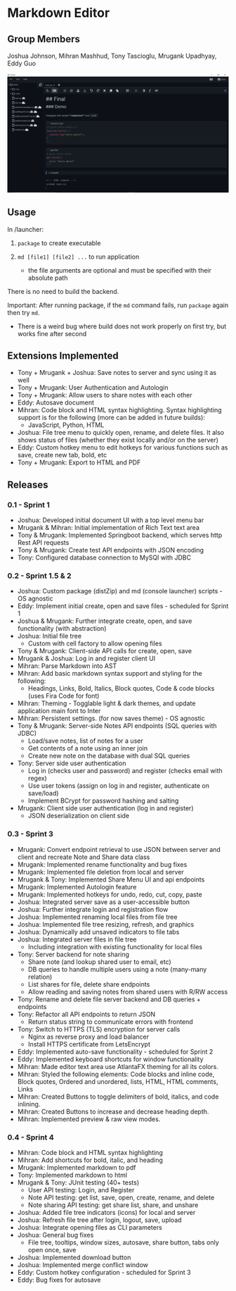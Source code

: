 # Markdown Editor


## Group Members
Joshua Johnson, Mihran Mashhud, Tony Tascioglu, Mrugank Upadhyay, Eddy Guo


![final.png](./final.png)


## Usage
In /launcher:
1. `package` to create executable
2. `md [file1] [file2] ...` to run application

	- the file arguments are optional and must be specified with their absolute path

There is no need to build the backend.

Important: After running package, if the `md` command fails, run `package` again then try `md`.
	
- There is a weird bug where build does not work properly on first try, but works fine after second


## Extensions Implemented
- Tony + Mrugank + Joshua: Save notes to server and sync using it as well
- Tony + Mrugank: User Authentication and Autologin
- Tony + Mrugank: Allow users to share notes with each other
- Eddy: Autosave document
- Mihran: Code block and HTML syntax highlighting. Syntax highlighting support is for the following (more can be added in future builds):
	- JavaScript, Python, HTML
- Joshua: File tree menu to quickly open, rename, and delete files. It also shows status of files (whether they exist locally and/or on the server)
- Eddy: Custom hotkey menu to edit hotkeys for various functions such as save, create new tab, bold, etc
- Tony + Mrugank: Export to HTML and PDF


## Releases
### 0.1 - Sprint 1
- Joshua: Developed initial document UI with a top level menu bar
- Mrugank & Mihran: Initial implementation of Rich Text text area
- Tony & Mrugank: Implemented Springboot backend, which serves http Rest API requests
- Tony & Mrugank: Create test API endpoints with JSON encoding
- Tony: Configured database connection to MySQl with JDBC


### 0.2 - Sprint 1.5 & 2
- Joshua: Custom package (distZip) and md (console launcher) scripts - OS agnostic
- Eddy: Implement initial create, open and save files - scheduled for Sprint 1
- Joshua & Mrugank: Further integrate create, open, and save functionality (with abstraction)
- Joshua: Initial file tree
    - Custom with cell factory to allow opening files
- Tony & Mrugank: Client-side API calls for create, open, save
- Mrugank & Joshua: Log in and register client UI
- Mihran: Parse Markdown into AST
- Mihran: Add basic markdown syntax support and styling for the following:
    - Headings, Links, Bold, Italics, Block quotes, Code & code blocks (uses Fira Code for font)
- Mihran: Theming - Togglable light & dark themes, and update application main font to Inter
- Mihran: Persistent settings. (for now saves theme) - OS agnostic
- Tony & Mrugank: Server-side Notes API endpoints (SQL queries with JDBC)
    - Load/save notes, list of notes for a user
	- Get contents of a note using an inner join
	- Create new note on the database with dual SQL queries
- Tony: Server side user authentication
	- Log in (checks user and password) and register (checks email with regex)
	- Use user tokens (assign on log in and register, authenticate on save/load)
	- Implement BCrypt for password hashing and salting
- Mrugank: Client side user authentication (log in and register)
    - JSON deserialization on client side

### 0.3 - Sprint 3
- Mrugank: Convert endpoint retrieval to use JSON between server and client and recreate Note and Share data class
- Mrugank: Implemented rename functionality and bug fixes
- Mrugank: Implemented file deletion from local and server
- Mrugank & Tony: Implemented Share Menu UI and api endpoints
- Mrugank: Implemented Autologin feature
- Mrugank: Implemented hotkeys for undo, redo, cut, copy, paste
- Joshua: Integrated server save as a user-accessible button
- Joshua: Further integrate login and registration flow
- Joshua: Implemented renaming local files from file tree
- Joshua: Implemented file tree resizing, refresh, and graphics
- Joshua: Dynamically add unsaved indicators to file tabs
- Joshua: Integrated server files in file tree
	- Including integration with existing functionality for local files
- Tony: Server backend for note sharing
	- Share note (and lookup shared user to email, etc)
	- DB queries to handle multiple users using a note (many-many relation)
	- List shares for file, delete share endpoints
	- Allow reading and saving notes from shared users with R/RW access
- Tony: Rename and delete file server backend and DB queries + endpoints
- Tony: Refactor all API endpoints to return JSON
	- Return status string to communicate errors with frontend
- Tony: Switch to HTTPS (TLS) encryption for server calls
	- Nginx as reverse proxy and load balancer
	- Install HTTPS certificate from LetsEncrypt
- Eddy: Implemented auto-save functionality - scheduled for Sprint 2
- Eddy: Implemented keyboard shortcuts for window functionality
- Mihran: Made editor text area use AtlantaFX theming for all its colors.
- Mihran: Styled the following elements: Code blocks and inline code, Block quotes, Ordered and unordered, lists, HTML, HTML comments, Links
- Mihran: Created Buttons to toggle delimiters of bold, italics, and code inlining.
- Mihran: Created Buttons to increase and decrease heading depth.
- Mihran: Implemented preview & raw view modes.

### 0.4 - Sprint 4
- Mihran: Code block and HTML syntax highlighting
- Mihran: Add shortcuts for bold, italic, and heading
- Mrugank: Implemented markdown to pdf
- Tony: Implemented markdown to html
- Mrugank & Tony: JUnit testing (40+ tests)
	- User API testing: Login, and Register
	- Note API testing: get list, save, open, create, rename, and delete
	- Note sharing API testing: get share list, share, and unshare
- Joshua: Added file tree indicators (icons) for local and server
- Joshua: Refresh file tree after login, logout, save, upload
- Joshua: Integrate opening files as CLI parameters
- Joshua: General bug fixes
	- File tree, tooltips, window sizes, autosave, share button, tabs only open once, save
- Joshua: Implemented download button
- Joshua: Implemented merge conflict window
- Eddy: Custom hotkey configuration - scheduled for Sprint 3
- Eddy: Bug fixes for autosave



